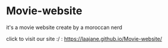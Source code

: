 # Movie-website
it's a movie website create by a moroccan nerd



click to visit our site :/ :
https://laajane.github.io/Movie-website/
